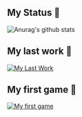 ## My Status 💯
![Anurag's github stats](https://github-readme-stats.vercel.app/api?username=NoNameoN-A)

## My last work 💸
[![My Last Work](https://github-readme-stats.vercel.app/api/pin/?username=NoNameoN-A&repo=Affiliate-Telegram-bot-for-shops)](https://github.com/NoNameoN-A/Affiliate-Telegram-bot-for-shops)

## My first game 🐍
[![My first game](https://github-readme-stats.vercel.app/api/pin/?username=NoNameoN-A&repo=Snake)](https://github.com/NoNameoN-A/Snake)
